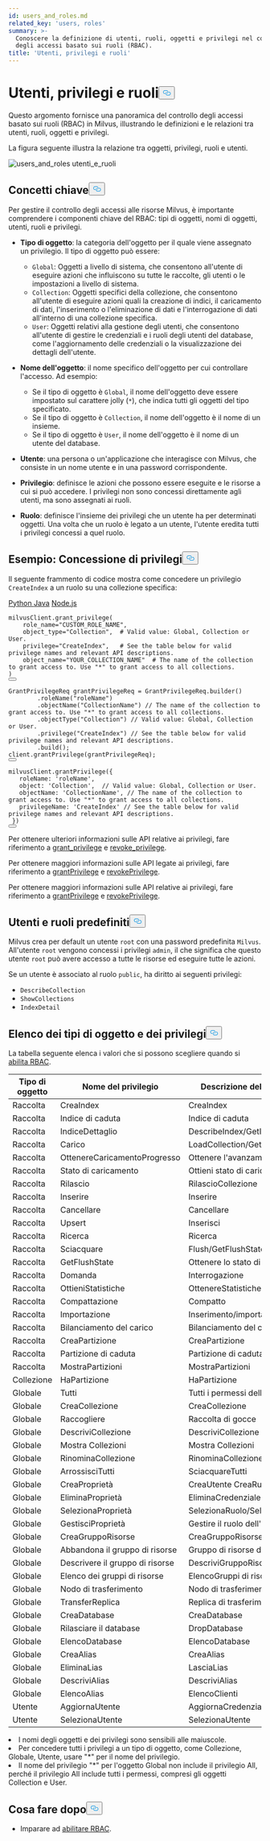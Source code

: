 ```yaml
---
id: users_and_roles.md
related_key: 'users, roles'
summary: >-
  Conoscere la definizione di utenti, ruoli, oggetti e privilegi nel controllo
  degli accessi basato sui ruoli (RBAC).
title: 'Utenti, privilegi e ruoli'
---
```

<h1 id="Users-Privileges-and-Roles" class="common-anchor-header">Utenti, privilegi e ruoli<button data-href="#Users-Privileges-and-Roles" class="anchor-icon" translate="no">
      <svg translate="no"
        aria-hidden="true"
        focusable="false"
        height="20"
        version="1.1"
        viewBox="0 0 16 16"
        width="16"
      >
        <path
          fill="#0092E4"
          fill-rule="evenodd"
          d="M4 9h1v1H4c-1.5 0-3-1.69-3-3.5S2.55 3 4 3h4c1.45 0 3 1.69 3 3.5 0 1.41-.91 2.72-2 3.25V8.59c.58-.45 1-1.27 1-2.09C10 5.22 8.98 4 8 4H4c-.98 0-2 1.22-2 2.5S3 9 4 9zm9-3h-1v1h1c1 0 2 1.22 2 2.5S13.98 12 13 12H9c-.98 0-2-1.22-2-2.5 0-.83.42-1.64 1-2.09V6.25c-1.09.53-2 1.84-2 3.25C6 11.31 7.55 13 9 13h4c1.45 0 3-1.69 3-3.5S14.5 6 13 6z"
        ></path>
      </svg>
    </button></h1><p>Questo argomento fornisce una panoramica del controllo degli accessi basato sui ruoli (RBAC) in Milvus, illustrando le definizioni e le relazioni tra utenti, ruoli, oggetti e privilegi.</p>
<p>La figura seguente illustra la relazione tra oggetti, privilegi, ruoli e utenti.</p>
<p>
  
   <span class="img-wrapper"> <img translate="no" src="/docs/v2.5.x/assets/users_and_roles.png" alt="users_and_roles" class="doc-image" id="users_and_roles" />
   </span> <span class="img-wrapper"> <span>utenti_e_ruoli</span> </span></p>
<h2 id="Key-concepts" class="common-anchor-header">Concetti chiave<button data-href="#Key-concepts" class="anchor-icon" translate="no">
      <svg translate="no"
        aria-hidden="true"
        focusable="false"
        height="20"
        version="1.1"
        viewBox="0 0 16 16"
        width="16"
      >
        <path
          fill="#0092E4"
          fill-rule="evenodd"
          d="M4 9h1v1H4c-1.5 0-3-1.69-3-3.5S2.55 3 4 3h4c1.45 0 3 1.69 3 3.5 0 1.41-.91 2.72-2 3.25V8.59c.58-.45 1-1.27 1-2.09C10 5.22 8.98 4 8 4H4c-.98 0-2 1.22-2 2.5S3 9 4 9zm9-3h-1v1h1c1 0 2 1.22 2 2.5S13.98 12 13 12H9c-.98 0-2-1.22-2-2.5 0-.83.42-1.64 1-2.09V6.25c-1.09.53-2 1.84-2 3.25C6 11.31 7.55 13 9 13h4c1.45 0 3-1.69 3-3.5S14.5 6 13 6z"
        ></path>
      </svg>
    </button></h2><p>Per gestire il controllo degli accessi alle risorse Milvus, è importante comprendere i componenti chiave del RBAC: tipi di oggetti, nomi di oggetti, utenti, ruoli e privilegi.</p>
<ul>
<li><p><strong>Tipo di oggetto</strong>: la categoria dell'oggetto per il quale viene assegnato un privilegio. Il tipo di oggetto può essere:</p>
<ul>
<li><code translate="no">Global</code>: Oggetti a livello di sistema, che consentono all'utente di eseguire azioni che influiscono su tutte le raccolte, gli utenti o le impostazioni a livello di sistema.</li>
<li><code translate="no">Collection</code>: Oggetti specifici della collezione, che consentono all'utente di eseguire azioni quali la creazione di indici, il caricamento di dati, l'inserimento o l'eliminazione di dati e l'interrogazione di dati all'interno di una collezione specifica.</li>
<li><code translate="no">User</code>: Oggetti relativi alla gestione degli utenti, che consentono all'utente di gestire le credenziali e i ruoli degli utenti del database, come l'aggiornamento delle credenziali o la visualizzazione dei dettagli dell'utente.</li>
</ul></li>
<li><p><strong>Nome dell'oggetto</strong>: il nome specifico dell'oggetto per cui controllare l'accesso. Ad esempio:</p>
<ul>
<li>Se il tipo di oggetto è <code translate="no">Global</code>, il nome dell'oggetto deve essere impostato sul carattere jolly (<code translate="no">*</code>), che indica tutti gli oggetti del tipo specificato.</li>
<li>Se il tipo di oggetto è <code translate="no">Collection</code>, il nome dell'oggetto è il nome di un insieme.</li>
<li>Se il tipo di oggetto è <code translate="no">User</code>, il nome dell'oggetto è il nome di un utente del database.</li>
</ul></li>
<li><p><strong>Utente</strong>: una persona o un'applicazione che interagisce con Milvus, che consiste in un nome utente e in una password corrispondente.</p></li>
<li><p><strong>Privilegio</strong>: definisce le azioni che possono essere eseguite e le risorse a cui si può accedere. I privilegi non sono concessi direttamente agli utenti, ma sono assegnati ai ruoli.</p></li>
<li><p><strong>Ruolo</strong>: definisce l'insieme dei privilegi che un utente ha per determinati oggetti. Una volta che un ruolo è legato a un utente, l'utente eredita tutti i privilegi concessi a quel ruolo.</p></li>
</ul>
<h2 id="Example-Granting-privileges" class="common-anchor-header">Esempio: Concessione di privilegi<button data-href="#Example-Granting-privileges" class="anchor-icon" translate="no">
      <svg translate="no"
        aria-hidden="true"
        focusable="false"
        height="20"
        version="1.1"
        viewBox="0 0 16 16"
        width="16"
      >
        <path
          fill="#0092E4"
          fill-rule="evenodd"
          d="M4 9h1v1H4c-1.5 0-3-1.69-3-3.5S2.55 3 4 3h4c1.45 0 3 1.69 3 3.5 0 1.41-.91 2.72-2 3.25V8.59c.58-.45 1-1.27 1-2.09C10 5.22 8.98 4 8 4H4c-.98 0-2 1.22-2 2.5S3 9 4 9zm9-3h-1v1h1c1 0 2 1.22 2 2.5S13.98 12 13 12H9c-.98 0-2-1.22-2-2.5 0-.83.42-1.64 1-2.09V6.25c-1.09.53-2 1.84-2 3.25C6 11.31 7.55 13 9 13h4c1.45 0 3-1.69 3-3.5S14.5 6 13 6z"
        ></path>
      </svg>
    </button></h2><p>Il seguente frammento di codice mostra come concedere un privilegio <code translate="no">CreateIndex</code> a un ruolo su una collezione specifica:</p>
<div class="multipleCode">
   <a href="#python">Python </a> <a href="#java">Java</a> <a href="#javascript">Node.js</a></div>
<pre><code translate="no" class="language-python">milvusClient.grant_privilege(
    role_name=<span class="hljs-string">&quot;CUSTOM_ROLE_NAME&quot;</span>,
    object_type=<span class="hljs-string">&quot;Collection&quot;</span>,  <span class="hljs-comment"># Valid value: Global, Collection or User.</span>
    privilege=<span class="hljs-string">&quot;CreateIndex&quot;</span>,   <span class="hljs-comment"># See the table below for valid privilege names and relevant API descriptions.</span>
    object_name=<span class="hljs-string">&quot;YOUR_COLLECTION_NAME&quot;</span>  <span class="hljs-comment"># The name of the collection to grant access to. Use &quot;*&quot; to grant access to all collections.</span>
)
<button class="copy-code-btn"></button></code></pre>
<pre><code translate="no" class="language-java"><span class="hljs-type">GrantPrivilegeReq</span> <span class="hljs-variable">grantPrivilegeReq</span> <span class="hljs-operator">=</span> GrantPrivilegeReq.builder()
        .roleName(<span class="hljs-string">&quot;roleName&quot;</span>)
        .objectName(<span class="hljs-string">&quot;CollectionName&quot;</span>) <span class="hljs-comment">// The name of the collection to grant access to. Use &quot;*&quot; to grant access to all collections.</span>
        .objectType(<span class="hljs-string">&quot;Collection&quot;</span>) <span class="hljs-comment">// Valid value: Global, Collection or User.</span>
        .privilege(<span class="hljs-string">&quot;CreateIndex&quot;</span>) <span class="hljs-comment">// See the table below for valid privilege names and relevant API descriptions.</span>
        .build();
client.grantPrivilege(grantPrivilegeReq);
<button class="copy-code-btn"></button></code></pre>
<pre><code translate="no" class="language-javascript">milvusClient.grantPrivilege({
   roleName: <span class="hljs-string">&#x27;roleName&#x27;</span>,
   <span class="hljs-built_in">object</span>: <span class="hljs-string">&#x27;Collection&#x27;</span>,  <span class="hljs-comment">// Valid value: Global, Collection or User.</span>
   objectName: <span class="hljs-string">&#x27;CollectionName&#x27;</span>, <span class="hljs-comment">// The name of the collection to grant access to. Use &quot;*&quot; to grant access to all collections.</span>
   privilegeName: <span class="hljs-string">&#x27;CreateIndex&#x27;</span> <span class="hljs-comment">// See the table below for valid privilege names and relevant API descriptions.</span>
 })
<button class="copy-code-btn"></button></code></pre>
<div class="language-python">
<p>Per ottenere ulteriori informazioni sulle API relative ai privilegi, fare riferimento a <a href="https://milvus.io/api-reference/pymilvus/v2.4.x/MilvusClient/Authentication/grant_privilege.md">grant_privilege</a> e <a href="https://milvus.io/api-reference/pymilvus/v2.4.x/MilvusClient/Authentication/revoke_privileges.md">revoke_privilege</a>.</p>
</div>
<div class="language-java">
<p>Per ottenere maggiori informazioni sulle API legate ai privilegi, fare riferimento a <a href="https://milvus.io/api-reference/java/v2.4.x/v2/Authentication/grantPrivilege.md">grantPrivilege</a> e <a href="https://milvus.io/api-reference/java/v2.4.x/v2/Authentication/revokePrivilege.md">revokePrivilege</a>.</p>
</div>
<div class="language-javascript">
<p>Per ottenere maggiori informazioni sulle API relative ai privilegi, fare riferimento a <a href="https://milvus.io/api-reference/node/v2.4.x/Authentication/grantPrivilege.md">grantPrivilege</a> e <a href="https://milvus.io/api-reference/node/v2.4.x/Authentication/revokePrivilege.md">revokePrivilege</a>.</p>
</div>
<h2 id="Default-users-and-roles" class="common-anchor-header">Utenti e ruoli predefiniti<button data-href="#Default-users-and-roles" class="anchor-icon" translate="no">
      <svg translate="no"
        aria-hidden="true"
        focusable="false"
        height="20"
        version="1.1"
        viewBox="0 0 16 16"
        width="16"
      >
        <path
          fill="#0092E4"
          fill-rule="evenodd"
          d="M4 9h1v1H4c-1.5 0-3-1.69-3-3.5S2.55 3 4 3h4c1.45 0 3 1.69 3 3.5 0 1.41-.91 2.72-2 3.25V8.59c.58-.45 1-1.27 1-2.09C10 5.22 8.98 4 8 4H4c-.98 0-2 1.22-2 2.5S3 9 4 9zm9-3h-1v1h1c1 0 2 1.22 2 2.5S13.98 12 13 12H9c-.98 0-2-1.22-2-2.5 0-.83.42-1.64 1-2.09V6.25c-1.09.53-2 1.84-2 3.25C6 11.31 7.55 13 9 13h4c1.45 0 3-1.69 3-3.5S14.5 6 13 6z"
        ></path>
      </svg>
    </button></h2><p>Milvus crea per default un utente <code translate="no">root</code> con una password predefinita <code translate="no">Milvus</code>. All'utente <code translate="no">root</code> vengono concessi i privilegi <code translate="no">admin</code>, il che significa che questo utente <code translate="no">root</code> può avere accesso a tutte le risorse ed eseguire tutte le azioni.</p>
<p>Se un utente è associato al ruolo <code translate="no">public</code>, ha diritto ai seguenti privilegi:</p>
<ul>
<li><code translate="no">DescribeCollection</code></li>
<li><code translate="no">ShowCollections</code></li>
<li><code translate="no">IndexDetail</code></li>
</ul>
<h2 id="List-of-object-types-and-privileges" class="common-anchor-header">Elenco dei tipi di oggetto e dei privilegi<button data-href="#List-of-object-types-and-privileges" class="anchor-icon" translate="no">
      <svg translate="no"
        aria-hidden="true"
        focusable="false"
        height="20"
        version="1.1"
        viewBox="0 0 16 16"
        width="16"
      >
        <path
          fill="#0092E4"
          fill-rule="evenodd"
          d="M4 9h1v1H4c-1.5 0-3-1.69-3-3.5S2.55 3 4 3h4c1.45 0 3 1.69 3 3.5 0 1.41-.91 2.72-2 3.25V8.59c.58-.45 1-1.27 1-2.09C10 5.22 8.98 4 8 4H4c-.98 0-2 1.22-2 2.5S3 9 4 9zm9-3h-1v1h1c1 0 2 1.22 2 2.5S13.98 12 13 12H9c-.98 0-2-1.22-2-2.5 0-.83.42-1.64 1-2.09V6.25c-1.09.53-2 1.84-2 3.25C6 11.31 7.55 13 9 13h4c1.45 0 3-1.69 3-3.5S14.5 6 13 6z"
        ></path>
      </svg>
    </button></h2><p>La tabella seguente elenca i valori che si possono scegliere quando si <a href="/docs/it/rbac.md">abilita RBAC</a>.</p>
<table>
<thead>
<tr><th>Tipo di oggetto</th><th>Nome del privilegio</th><th>Descrizione dell'API pertinente sul lato client</th></tr>
</thead>
<tbody>
<tr><td>Raccolta</td><td>CreaIndex</td><td>CreaIndex</td></tr>
<tr><td>Raccolta</td><td>Indice di caduta</td><td>Indice di caduta</td></tr>
<tr><td>Raccolta</td><td>IndiceDettaglio</td><td>DescribeIndex/GetIndexState/GetIndexBuildProgress</td></tr>
<tr><td>Raccolta</td><td>Carico</td><td>LoadCollection/GetLoadingProgress/GetLoadState</td></tr>
<tr><td>Raccolta</td><td>OttenereCaricamentoProgresso</td><td>Ottenere l'avanzamento del caricamento</td></tr>
<tr><td>Raccolta</td><td>Stato di caricamento</td><td>Ottieni stato di carico</td></tr>
<tr><td>Raccolta</td><td>Rilascio</td><td>RilascioCollezione</td></tr>
<tr><td>Raccolta</td><td>Inserire</td><td>Inserire</td></tr>
<tr><td>Raccolta</td><td>Cancellare</td><td>Cancellare</td></tr>
<tr><td>Raccolta</td><td>Upsert</td><td>Inserisci</td></tr>
<tr><td>Raccolta</td><td>Ricerca</td><td>Ricerca</td></tr>
<tr><td>Raccolta</td><td>Sciacquare</td><td>Flush/GetFlushState</td></tr>
<tr><td>Raccolta</td><td>GetFlushState</td><td>Ottenere lo stato di risciacquo</td></tr>
<tr><td>Raccolta</td><td>Domanda</td><td>Interrogazione</td></tr>
<tr><td>Raccolta</td><td>OttieniStatistiche</td><td>OttenereStatistiche della collezione</td></tr>
<tr><td>Raccolta</td><td>Compattazione</td><td>Compatto</td></tr>
<tr><td>Raccolta</td><td>Importazione</td><td>Inserimento/importazione massiva</td></tr>
<tr><td>Raccolta</td><td>Bilanciamento del carico</td><td>Bilanciamento del carico</td></tr>
<tr><td>Raccolta</td><td>CreaPartizione</td><td>CreaPartizione</td></tr>
<tr><td>Raccolta</td><td>Partizione di caduta</td><td>Partizione di caduta</td></tr>
<tr><td>Raccolta</td><td>MostraPartizioni</td><td>MostraPartizioni</td></tr>
<tr><td>Collezione</td><td>HaPartizione</td><td>HaPartizione</td></tr>
<tr><td>Globale</td><td>Tutti</td><td>Tutti i permessi delle operazioni API in questa tabella</td></tr>
<tr><td>Globale</td><td>CreaCollezione</td><td>CreaCollezione</td></tr>
<tr><td>Globale</td><td>Raccogliere</td><td>Raccolta di gocce</td></tr>
<tr><td>Globale</td><td>DescriviCollezione</td><td>DescriviCollezione</td></tr>
<tr><td>Globale</td><td>Mostra Collezioni</td><td>Mostra Collezioni</td></tr>
<tr><td>Globale</td><td>RinominaCollezione</td><td>RinominaCollezione</td></tr>
<tr><td>Globale</td><td>ArrossisciTutti</td><td>SciacquareTutti</td></tr>
<tr><td>Globale</td><td>CreaProprietà</td><td>CreaUtente CreaRuolo</td></tr>
<tr><td>Globale</td><td>EliminaProprietà</td><td>EliminaCredenziale EliminaRuolo</td></tr>
<tr><td>Globale</td><td>SelezionaProprietà</td><td>SelezionaRuolo/SelezionaGrant</td></tr>
<tr><td>Globale</td><td>GestisciProprietà</td><td>Gestire il ruolo dell'utente Gestire il privilegio</td></tr>
<tr><td>Globale</td><td>CreaGruppoRisorse</td><td>CreaGruppoRisorse</td></tr>
<tr><td>Globale</td><td>Abbandona il gruppo di risorse</td><td>Gruppo di risorse da sganciare</td></tr>
<tr><td>Globale</td><td>Descrivere il gruppo di risorse</td><td>DescriviGruppoRisorse</td></tr>
<tr><td>Globale</td><td>Elenco dei gruppi di risorse</td><td>ElencoGruppi di risorse</td></tr>
<tr><td>Globale</td><td>Nodo di trasferimento</td><td>Nodo di trasferimento</td></tr>
<tr><td>Globale</td><td>TransferReplica</td><td>Replica di trasferimento</td></tr>
<tr><td>Globale</td><td>CreaDatabase</td><td>CreaDatabase</td></tr>
<tr><td>Globale</td><td>Rilasciare il database</td><td>DropDatabase</td></tr>
<tr><td>Globale</td><td>ElencoDatabase</td><td>ElencoDatabase</td></tr>
<tr><td>Globale</td><td>CreaAlias</td><td>CreaAlias</td></tr>
<tr><td>Globale</td><td>EliminaLias</td><td>LasciaLias</td></tr>
<tr><td>Globale</td><td>DescriviAlias</td><td>DescriviAlias</td></tr>
<tr><td>Globale</td><td>ElencoAlias</td><td>ElencoClienti</td></tr>
<tr><td>Utente</td><td>AggiornaUtente</td><td>AggiornaCredenziale</td></tr>
<tr><td>Utente</td><td>SelezionaUtente</td><td>SelezionaUtente</td></tr>
</tbody>
</table>
<div class="alert note">
<li>I nomi degli oggetti e dei privilegi sono sensibili alle maiuscole.</li>
<li>Per concedere tutti i privilegi a un tipo di oggetto, come Collezione, Globale, Utente, usare "*" per il nome del privilegio. </li>
<li>Il nome del privilegio "*" per l'oggetto Global non include il privilegio All, perché il privilegio All include tutti i permessi, compresi gli oggetti Collection e User.</li>
</div>
<h2 id="Whats-next" class="common-anchor-header">Cosa fare dopo<button data-href="#Whats-next" class="anchor-icon" translate="no">
      <svg translate="no"
        aria-hidden="true"
        focusable="false"
        height="20"
        version="1.1"
        viewBox="0 0 16 16"
        width="16"
      >
        <path
          fill="#0092E4"
          fill-rule="evenodd"
          d="M4 9h1v1H4c-1.5 0-3-1.69-3-3.5S2.55 3 4 3h4c1.45 0 3 1.69 3 3.5 0 1.41-.91 2.72-2 3.25V8.59c.58-.45 1-1.27 1-2.09C10 5.22 8.98 4 8 4H4c-.98 0-2 1.22-2 2.5S3 9 4 9zm9-3h-1v1h1c1 0 2 1.22 2 2.5S13.98 12 13 12H9c-.98 0-2-1.22-2-2.5 0-.83.42-1.64 1-2.09V6.25c-1.09.53-2 1.84-2 3.25C6 11.31 7.55 13 9 13h4c1.45 0 3-1.69 3-3.5S14.5 6 13 6z"
        ></path>
      </svg>
    </button></h2><ul>
<li>Imparare ad <a href="/docs/it/rbac.md">abilitare RBAC</a>.</li>
</ul>
